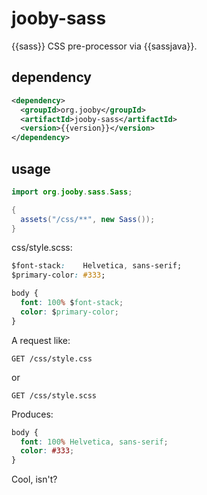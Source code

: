 # jooby-sass

{{sass}} CSS pre-processor via {{sassjava}}.

## dependency

```xml
<dependency>
  <groupId>org.jooby</groupId>
  <artifactId>jooby-sass</artifactId>
  <version>{{version}}</version>
</dependency>
```

## usage

```java
import org.jooby.sass.Sass;

{
  assets("/css/**", new Sass());
}
```

css/style.scss:

```css
$font-stack:    Helvetica, sans-serif;
$primary-color: #333;

body {
  font: 100% $font-stack;
  color: $primary-color;
}
```

A request like:

```
GET /css/style.css
```

or

```
GET /css/style.scss
```

Produces:

```css
body {
  font: 100% Helvetica, sans-serif;
  color: #333;
}
```

Cool, isn't?
